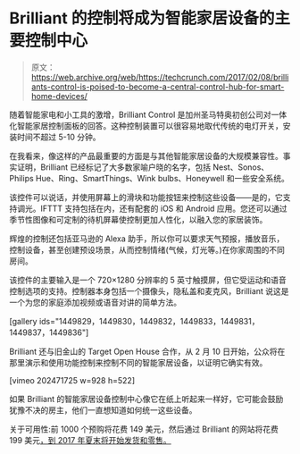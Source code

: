 # Brilliant 的控制将成为智能家居设备的主要控制中心 

> 原文：<https://web.archive.org/web/https://techcrunch.com/2017/02/08/brilliants-control-is-poised-to-become-a-central-control-hub-for-smart-home-devices/>

随着智能家电和小工具的激增，Brilliant Control 是加州圣马特奥初创公司对一体化智能家居控制面板的回答。这种控制装置可以很容易地取代传统的电灯开关，安装时间不超过 5-10 分钟。

在我看来，像这样的产品最重要的方面是与其他智能家居设备的大规模兼容性。事实证明，Brilliant 已经标记了大多数家喻户晓的名字，包括 Nest、Sonos、Philips Hue、Ring、SmartThings、Wink bulbs、Honeywell 和一些安全系统。

该控件可以说话，并使用屏幕上的滑块和功能按钮来控制这些设备——是的，它支持调光。IFTTT 支持包括在内，还有配套的 iOS 和 Android 应用。您还可以通过季节性图像和可定制的待机屏幕使控制更加人性化，以融入您的家居装饰。

辉煌的控制还包括亚马逊的 Alexa 助手，所以你可以要求天气预报，播放音乐，控制设备，甚至创建预设场景，从而控制情绪(气候，灯光等。)在你家周围的不同房间。

该控件的主要输入是一个 720×1280 分辨率的 5 英寸触摸屏，但它受运动和语音控制选项的支持。控制器本身包括一个摄像头，隐私盖和麦克风，Brilliant 说这是一个为您的家庭添加视频或语音对讲的简单方法。

[gallery ids="1449829，1449830，1449832，1449833，1449831，1449837，1449836"]

Brilliant 还与旧金山的 Target Open House 合作，从 2 月 10 日开始，公众将在那里演示和使用功能控制来控制不同的智能家居设备，以证明它确实有效。

[vimeo 202471725 w=928 h=522]

如果 Brilliant 的智能家居设备控制中心像它在纸上听起来一样好，它可能会鼓励犹豫不决的房主，他们一直想知道如何统一这些设备。

关于可用性:前 1000 个预购将花费 149 美元，然后通过 Brilliant 的网站将花费 199 美元[，到 2017 年夏末将开始发货和零售。](https://web.archive.org/web/20221210065248/http://www.brilliant.tech/)